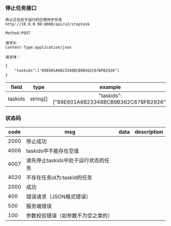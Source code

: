 
### 停止任务接口
    停止正在处于运行的迁移同步任务
    http://10.0.0.90:8080/api/v2/stoptask
        
    Method:POST
    
    请求头
    Content-Type:application/json
    
    请求体：
    
    {
    	"taskids":["89E601A6B23348BCB9B362C67BFB2926"]
    }

|  field  |   type   |                    example                     | description | requred |
| :-----: | :------: | :--------------------------------------------: | :---------: | :-----: |
| taskids | string[] | "taskids":["89E601A6B23348BCB9B362C67BFB2926"] |   任务id    |  true   |



### 状态码

| code | msg                                 | data | description |
| ---- | ----------------------------------- | ---- | ----------- |
| 2000 | 停止成功                            |      |             |
| 4006 | taskids中不能存在空值               |      |             |
| 4007 | 请先停止taskids中处于运行状态的任务 |      |             |
| 4020 | 不存在任务id为:taskId的任务         |      |             |
| 2000 | 成功                                |      |             |
| 400  | 错误请求（JSON格式错误）            |      |
| 500  | 服务端错误                          |      |
| 100  | 参数校验错误（如参数不为空之类的）  |      |

